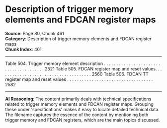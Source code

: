 # Description of trigger memory elements and FDCAN register maps

**Source**: Page 80, Chunk 461  
**Category**: Description of trigger memory elements and FDCAN register maps  
**Chunk Index**: 461

---

Table 504. Trigger memory element description . . . . . . . . . . . . . . . . . . . . . . . . . . . . . . . . . . . . . . . 2521
Table 505. FDCAN register map and reset values. . . . . . . . . . . . . . . . . . . . . . . . . . . . . . . . . . . . . . 2560
Table 506. FDCAN TT register map and reset values . . . . . . . . . . . . . . . . . . . . . . . . . . . . . . . . . . . 2582

---

**AI Reasoning**: The content primarily deals with technical specifications related to trigger memory elements and FDCAN register maps. Grouping these under 'specifications' makes it easy to locate detailed technical data. The filename captures the essence of the content by mentioning both trigger memory and FDCAN registers, which are the main topics discussed.
